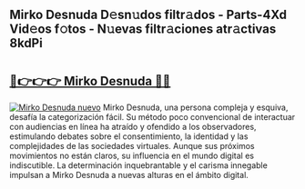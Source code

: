 ## Mirko Desnuda D𝚎sn𝚞dos filtr𝚊dos - Parts-4Xd Vid𝚎os f𝚘tos - N𝚞evas filtr𝚊ciones atr𝚊ctivas 8kdPi

# <h2><a href="http://mbcuj0.tromn.icu/?c=Mirko+Desnuda">🔗👉👉👉 Mirko Desnuda 🔗🔗</a></h2>

[![Mirko Desnuda nuevo](https://i.imgur.com/pEAQMta.gif)](http://mbcuj0.tromn.icu/?c=Mirko+Desnuda)
Mirko Desnuda, una persona compleja y esquiva, desafía la categorización fácil. Su método poco convencional de interactuar con audiencias en línea ha atraído y ofendido a los observadores, estimulando debates sobre el consentimiento, la identidad y las complejidades de las sociedades virtuales. Aunque sus próximos movimientos no están claros, su influencia en el mundo digital es indiscutible. La determinación inquebrantable y el carisma innegable impulsan a Mirko Desnuda a nuevas alturas en el ámbito digital.
